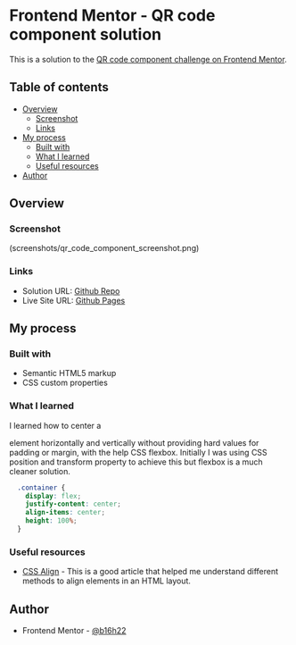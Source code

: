 # Frontend Mentor - QR code component solution

This is a solution to the [QR code component challenge on Frontend Mentor](https://www.frontendmentor.io/challenges/qr-code-component-iux_sIO_H).

## Table of contents

- [Overview](#overview)
  - [Screenshot](#screenshot)
  - [Links](#links)
- [My process](#my-process)
  - [Built with](#built-with)
  - [What I learned](#what-i-learned)
  - [Useful resources](#useful-resources)
- [Author](#author)

## Overview

### Screenshot

(screenshots/qr_code_component_screenshot.png)

### Links

- Solution URL: [Github Repo](https://github.com/b16h22/qr_code_component_solution)
- Live Site URL: [Github Pages](https://b16h22.github.io/qr_code_component_solution/)

## My process

### Built with

- Semantic HTML5 markup
- CSS custom properties

### What I learned

I learned how to center a <div> element horizontally and vertically without providing hard values for padding or margin, with the help CSS flexbox. Initially I was using CSS position and transform property to achieve this but flexbox is a much cleaner solution.

```css
  .container {
    display: flex;
    justify-content: center;
    align-items: center;
    height: 100%;
  }
```

### Useful resources

- [CSS Align](https://www.w3schools.com/css/css_align.asp) - This is a good article that helped me understand different methods to align elements in an HTML layout.

## Author

- Frontend Mentor - [@b16h22](https://www.frontendmentor.io/profile/b16h22)
